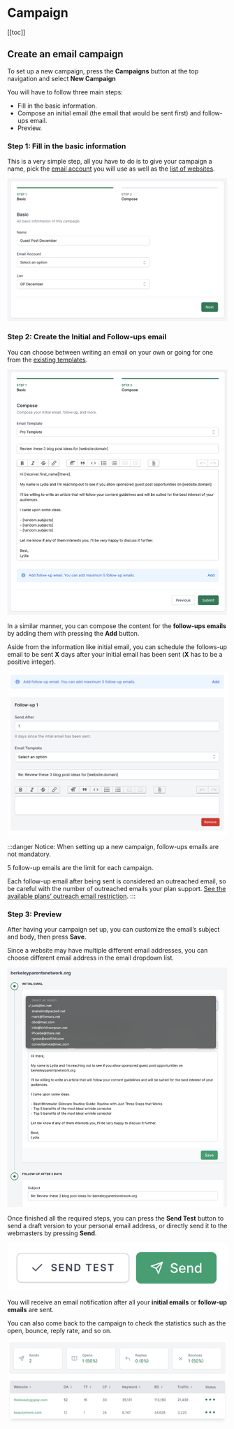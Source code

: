 # Campaign

[[toc]]

## Create an email campaign

To set up a new campaign, press the **Campaigns** button at the top navigation and select **New Campaign**

You will have to follow three main steps:

- Fill in the basic information.
- Compose an initial email (the email that would be sent first) and follow-ups email.
- Preview.

### Step 1: Fill in the basic information

This is a very simple step, all you have to do is to give your campaign a name, pick the [email account](/en/features/email-account.html) you will use as well as the [list of websites](/en/features/favorite-list.html).

![Campaign - Step 1](./../../assets/img/campaign-step-1.png)

### Step 2: Create the Initial and Follow-ups email

You can choose between writing an email on your own or going for one from the [existing templates](/vi/tinh-nang/mau-email.html).

![Initial Email](./../../assets/img/initial-email.png)

In a similar manner, you can compose the content for the **follow-ups emails** by adding them with pressing the **Add** button.

Aside from the information like initial email, you can schedule the follows-up email to be sent **X** days after your initial email has been sent (**X** has to be a positive integer).

![Follow-up Email](./../../assets/img/add-follow-up.png)

:::danger Notice:
When setting up a new campaign, follow-ups emails are not mandatory.

5 follow-up emails are the limit for each campaign.

Each follow-up email after being sent is considered an outreached email, so be careful with the number of outreached emails your plan support. [See the available plans’ outreach email restriction](https://guestpost.app/pricing).
:::

### Step 3: Preview

After having your campaign set up, you can customize the email’s subject and body, then press **Save**.

Since a website may have multiple different email addresses, you can choose different email address in the email dropdown list.

![Edit Send](./../../assets/img/edit-send.png)

Once finished all the required steps, you can press the **Send Test** button to send a draft version to your personal email address, or directly send it to the webmasters by pressing **Send**.

![Send](./../../assets/img/send-buttons.png)

You will receive an email notification after all your **initial emails** or **follow-up emails** are sent.

You can also come back to the campaign to check the statistics such as the open, bounce, reply rate, and so on.

![Campaign Metrics](./../../assets/img/campaign-metrics.png)
